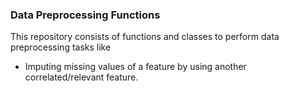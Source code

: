 ### Data Preprocessing Functions
This repository consists of functions and classes to perform data preprocessing tasks like
- Imputing missing values of a feature by using another correlated/relevant feature.
